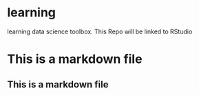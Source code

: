 # learning
learning data science toolbox. This Repo will be linked to RStudio

# This is a markdown file  

## This is a markdown file  
